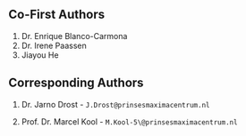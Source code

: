 ## Co-First Authors

1.  Dr. Enrique Blanco-Carmona
2.  Dr. Irene Paassen
3.  Jiayou He

## Corresponding Authors

1.  Dr. Jarno Drost - `J.Drost@prinsesmaximacentrum.nl`

2.  Prof. Dr. Marcel Kool - `M.Kool-5\@prinsesmaximacentrum.nl`

